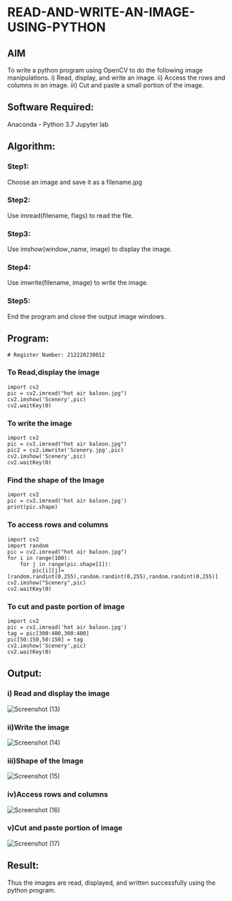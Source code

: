 # READ-AND-WRITE-AN-IMAGE-USING-PYTHON
## AIM
To write a python program using OpenCV to do the following image manipulations.
i) Read, display, and write an image.
ii) Access the rows and columns in an image.
iii) Cut and paste a small portion of the image.

## Software Required:
Anaconda - Python 3.7
Jupyter lab
## Algorithm:
### Step1:
Choose an image and save it as a filename.jpg
### Step2:
Use imread(filename, flags) to read the file.
### Step3:
Use imshow(window_name, image) to display the image.
### Step4:
Use imwrite(filename, image) to write the image.
### Step5:
End the program and close the output image windows.
## Program:
```# Developed By: Dineshkumar S
# Register Number: 212220230012
```
### To Read,display the image
```
import cv2
pic = cv2.imread("hot air baloon.jpg")
cv2.imshow('Scenery',pic)
cv2.waitKey(0)
```


### To write the image
```
import cv2
pic = cv2.imread("hot air baloon.jpg")
pic2 = cv2.imwrite('Scenery.jpg',pic)
cv2.imshow('Scenery',pic)
cv2.waitKey(0)
```



### Find the shape of the Image
```
import cv2
pic = cv2.imread('hot air baloon.jpg')
print(pic.shape)
```


### To access rows and columns
```
import cv2
import random
pic = cv2.imread("hot air baloon.jpg")
for i in range(100):
    for j in range(pic.shape[1]):
        pic[i][j]=[random.randint(0,255),random.randint(0,255),random.randint(0,255)]
cv2.imshow("Scenery",pic)
cv2.waitKey(0)
```



### To cut and paste portion of image
```
import cv2
pic = cv2.imread('hot air baloon.jpg')
tag = pic[300:400,300:400]
pic[50:150,50:150] = tag
cv2.imshow('Scenery',pic)
cv2.waitKey(0)
```









## Output:

### i) Read and display the image
![Screenshot (13)](https://user-images.githubusercontent.com/75234807/163681012-d992cc71-2a74-4bc3-961f-ff2b33c363e4.png)

### ii)Write the image
![Screenshot (14)](https://user-images.githubusercontent.com/75234807/163681028-7b431a82-412e-491f-ac18-ef578090a65a.png)

### iii)Shape of the Image
![Screenshot (15)](https://user-images.githubusercontent.com/75234807/163681062-69aa33b2-785d-4bf9-b72d-d43ba6251bd3.png)

### iv)Access rows and columns
![Screenshot (16)](https://user-images.githubusercontent.com/75234807/163681093-6687b993-3883-48c2-a3e6-7921c94de34a.png)

### v)Cut and paste portion of image
![Screenshot (17)](https://user-images.githubusercontent.com/75234807/163681104-60612cdb-8f5a-47ca-820b-96c2708145f8.png)



## Result:
Thus the images are read, displayed, and written successfully using the python program.
